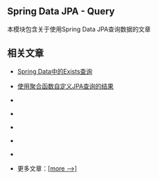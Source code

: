 ## Spring Data JPA - Query

本模块包含关于使用Spring Data JPA查询数据的文章

## 相关文章

- [Spring Data中的Exists查询](docs/SpringData中的Exists查询.md)
- [使用聚合函数自定义JPA查询的结果](docs/使用聚合函数自定义JPA查询的结果.md)
- []()
- []()
- []()
- []()
- []()

- 更多文章：[[more -->]](../spring-data-jpa-query-2/README.md)